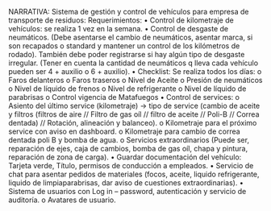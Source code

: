 NARRATIVA:
Sistema de gestión y control de vehículos para empresa de transporte de residuos:
Requerimientos:
•	Control de kilometraje de vehículos: se realiza 1 vez en la semana.
•	Control de desgaste de neumáticos. (Debe asentarse el cambio de neumáticos, asentar marca, si son recapados o standard y mantener un control de los kilómetros de rodado). También debe poder registrarse si hay algún tipo de desgaste irregular. (Tener en cuenta la cantidad de neumáticos q lleva cada vehículo pueden ser 4 + auxilio o 6 + auxilio).
•	Checklist: Se realiza todos los días:
o	Faros delanteros
o	Faros traseros
o	Nivel de Aceite
o	Presión de neumáticos
o	Nivel de líquido de frenos
o	Nivel de refrigerante
o	Nivel de líquido de parabrisas
o	Control vigencia de Matafuegos
•	Control de services:
o	Asiento del último service (kilometraje) -> tipo de service (cambio de aceite y filtros (filtros de aire // Filtro de gas oíl // filtro de aceite // Poli-B // Correa dentada) // Rotación, alineación y balanceo).
o	Kilometraje para el próximo service con aviso en dashboard.
o	Kilometraje para cambio de correa dentada poli B y bomba de agua.
o	Servicios extraordinarios (Puede ser, reparación de ejes, caja de cambios, bomba de gas oíl, chapa y pintura, reparación de zona de carga).
•	Guardar documentación del vehículo: Tarjeta verde, Título, permisos de conducción a empleados.
•	Servicio de chat para asentar pedidos de materiales (focos, aceite, liquido refrigerante, liquido de limpiaparabrisas, dar aviso de cuestiones extraordinarias).
•	Sistema de usuarios con Log in – password, autenticación y servicio de auditoría.
o	Avatares de usuario.
